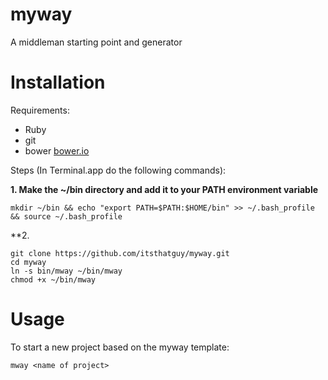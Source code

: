 # myway

A middleman starting point and generator

# Installation

Requirements:

* Ruby
* git
* bower [bower.io](http://bower.io/)

Steps (In Terminal.app do the following commands):

**1. Make the ~/bin directory and add it to your PATH environment variable**

    mkdir ~/bin && echo "export PATH=$PATH:$HOME/bin" >> ~/.bash_profile && source ~/.bash_profile

**2.

```
git clone https://github.com/itsthatguy/myway.git
cd myway
ln -s bin/mway ~/bin/mway
chmod +x ~/bin/mway
```

# Usage

To start a new project based on the myway template:

    mway <name of project>
